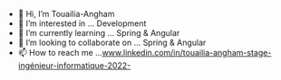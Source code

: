 - 👋 Hi, I’m Touailia-Angham
- 👀 I’m interested in ... Development
- 🌱 I’m currently learning ... Spring & Angular
- 💞️ I’m looking to collaborate on ... Spring & Angular
- 📫 How to reach me ...www.linkedin.com/in/touailia-angham-stage-ingénieur-informatique-2022-

<!---
Touailia-Angham/Touailia-Angham is a ✨ special ✨ repository because its `README.md` (this file) appears on your GitHub profile.
You can click the Preview link to take a look at your changes.
--->
